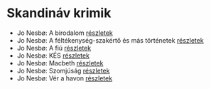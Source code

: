 # Skandináv krimik

- Jo Nesbø: A birodalom [részletek](../_details/Jo%20Nesb%C3%B8.md#id_1735)
- Jo Nesbø: A féltékenység-szakértő és más történetek [részletek](../_details/Jo%20Nesb%C3%B8.md#id_1737)
- Jo Nesbø: A fiú [részletek](../_details/Jo%20Nesb%C3%B8.md#id_1741)
- Jo Nesbø: KÉS [részletek](../_details/Jo%20Nesb%C3%B8.md#id_1740)
- Jo Nesbø: Macbeth [részletek](../_details/Jo%20Nesb%C3%B8.md#id_1738)
- Jo Nesbø: Szomjúság [részletek](../_details/Jo%20Nesb%C3%B8.md#id_1739)
- Jo Nesbø: Vér a havon [részletek](../_details/Jo%20Nesb%C3%B8.md#id_1736)